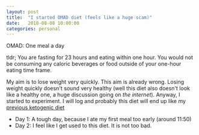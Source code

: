 ```yaml
---
layout: post
title:  "I started OMAD diet (feels like a huge scam)"
date:   2018-08-08 10:00:00
categories: personal
---
```


OMAD: One meal a day

tldr; You are fasting for 23 hours and eating within one hour.  You would not be consuming any caloric beverages or food outside of your one-hour eating time frame. 


My aim is to lose weight very quickly. This aim is already wrong. Losing weight quickly doesn't sound very healthy (well this diet also doesn't look like a healthy one, a huge discussion going on *the internet*). Anyway, I started to experiment. I will log and probably this diet will end up  like my [previous ketogenic diet](https://hasantayyar.net/personal/2016/11/17/diet/)


- Day 1: A tough day, because I ate my first meal too early (around 11:50)
- Day 2: I feel like I get used to this diet. It is not too bad.


